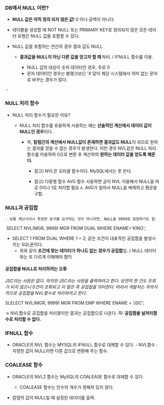 ### DB에서 NULL 이란?



 - **NULL 값은 아직 정의 되지 않은 값!** 0 이나 공백이 아니다.

 - 테이블을 생성할 때 NOT NULL 또는 PRIMARY KEY로 정의되지 않은 모든 데이터 유형은 NULL 값을 포함할 수 있다.

 - NULL 값을 포함하는 연산의 경우 결과 값도 NULL

    - **결과값을 NULL이 아닌 다른 값을 얻고자 할 때** NVL / IFNULL 함수를 이용.

      	- NULL 값의 대상이 숫자 데이터인 경우, 주로 0
      	- 문자 데이터인 경우는 블랭크보단 'X'같이 해당 시스템에서 의미 없는 문자로 바꾸는 경우가 많다.

      

​	- 

### NULL 처리 함수



 - NULL 처리 함수가 필요한 이유?

    - NULL 처리 함수를 유용하게 사용하는 예는 **산술적인 계산에서 데이터 값이 NULL인 경우**이다.

       - 즉, **칼럼간의 계산에서 NULL값이 존재하면 결과값도 NULL**이 되므로 원하는 결과를 얻을 수 없는 경우가 발생한다. 이런 경우 NVL같은 NULL 처리 함수를 이용하여 0으로 변환 후 계산하여 **원하는 데이터 값을 얻도록 해준다.**

         	-	참고) NVL은 오라클 함수이다. MySQL에서는 못 쓴다.

         - 참고) 다중행 함수 AVG 함수 사용하면 굳이 NVL 이용해서 NULL을 따로 0이나 1로 처리할 필요 x. AVG가 알아서 NULL을 배제하고 평균을 구함.



### NULL과 공집합



	- 보통 계산식이나 특정한 문구를 요구하는 것이 아니라면, NULL을 9999로 표현하기도 함.

​	 SELECT NVL(MGR, 9999) MGR FROM DUAL WHERE ENAME='KING';

 - SELECT 1 FROM DUAL WHERE 1 = 2; 같은 조건이 대표적인 공집합을 발생시키는 SQL문이다.
   	- 위와 같이 **조건에 맞는 데이터가 하나도 없는 경우가 공집합**임. ( NULL 데이터와는 또 다르게 이해해야 함!!)



#### 공집합을 NULL로 처리하려는 오류

*JSC라는 사원은 없다. 하지만 JSC라는 사원을 출력하려고 한다. 당연히 한 건도 조회가 되지 않으니 0건이 조회되고 이 말은 즉 공집합을 의미한다. 따라서 개발자는 무의식적으로  공집합을 NVL함수로 처리하려고 한다.*

SLELECT NVL(MGR, 9999) MGR FROM EMP WHERE ENAME = 'JSC';

-> NVL함수로 공집합을 처리했지만 결과는 공집합으로 나온다. 즉! **공집합을 널처리함수로 처리할 수 없다.**





### IFNULL 함수

 -  ORACLE의 NVL 함수는 MYSQL의 IFNULL 함수로 대체할 수 있다.
    	-  NVL함수 : 지정한 값이 NULL이면 다른 값으로 변환해 주는 함수.



### COALEASE 함수

- ORACLE의 NVL2 함수는 MySQL의 COALEASE 함수로 대체할 수 있다.

  

	- COALEASE 함수는 인수의 개수가 정해져 있지 않다.
 - 칼럼의 값이 NULL일 때 설정한 데이터를 출력.

